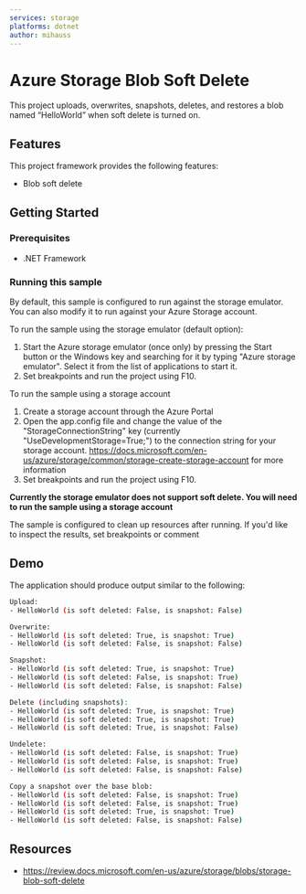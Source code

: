 ```yaml
---
services: storage
platforms: dotnet
author: mihauss
---
```


# Azure Storage Blob Soft Delete

This project uploads, overwrites, snapshots, deletes, and restores a blob named “HelloWorld” when soft delete is turned on.

## Features

This project framework provides the following features:

* Blob soft delete

## Getting Started

### Prerequisites

- .NET Framework

### Running this sample

By default, this sample is configured to run against the storage emulator. You can also modify it to run against your Azure Storage account.

To run the sample using the storage emulator (default option):
1. Start the Azure storage emulator (once only) by pressing the Start button or the Windows key and searching for it by typing "Azure storage emulator". Select it from the list of applications to start it.
2. Set breakpoints and run the project using F10.

To run the sample using a storage account
1. Create a storage account through the Azure Portal
2. Open the app.config file and change the value of the "StorageConnectionString" key (currently "UseDevelopmentStorage=True;") to the connection string for your storage account.
 https://docs.microsoft.com/en-us/azure/storage/common/storage-create-storage-account for more information
3. Set breakpoints and run the project using F10.

**Currently the storage emulator does not support soft delete. You will need to run the sample using a storage account**

The sample is configured to clean up resources after running. If you'd like to inspect the results, set breakpoints or comment


## Demo

The application should produce output similar to the following:

```bash
Upload:
- HelloWorld (is soft deleted: False, is snapshot: False)

Overwrite:
- HelloWorld (is soft deleted: True, is snapshot: True)
- HelloWorld (is soft deleted: False, is snapshot: False)

Snapshot:
- HelloWorld (is soft deleted: True, is snapshot: True)
- HelloWorld (is soft deleted: False, is snapshot: True)
- HelloWorld (is soft deleted: False, is snapshot: False)

Delete (including snapshots):
- HelloWorld (is soft deleted: True, is snapshot: True)
- HelloWorld (is soft deleted: True, is snapshot: True)
- HelloWorld (is soft deleted: True, is snapshot: False)

Undelete:
- HelloWorld (is soft deleted: False, is snapshot: True)
- HelloWorld (is soft deleted: False, is snapshot: True)
- HelloWorld (is soft deleted: False, is snapshot: False)

Copy a snapshot over the base blob:
- HelloWorld (is soft deleted: False, is snapshot: True)
- HelloWorld (is soft deleted: False, is snapshot: True)
- HelloWorld (is soft deleted: True, is snapshot: True)
- HelloWorld (is soft deleted: False, is snapshot: False)
```

## Resources

- https://review.docs.microsoft.com/en-us/azure/storage/blobs/storage-blob-soft-delete
